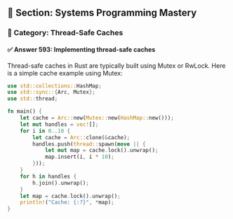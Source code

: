 ## 📘 Section: Systems Programming Mastery  
### 🔹 Category: Thread-Safe Caches  
#### ✅ Answer 593: Implementing thread-safe caches

Thread-safe caches in Rust are typically built using Mutex or RwLock. Here is a simple cache example using Mutex:

```rust
use std::collections::HashMap;
use std::sync::{Arc, Mutex};
use std::thread;

fn main() {
    let cache = Arc::new(Mutex::new(HashMap::new()));
    let mut handles = vec![];
    for i in 0..10 {
        let cache = Arc::clone(&cache);
        handles.push(thread::spawn(move || {
            let mut map = cache.lock().unwrap();
            map.insert(i, i * 10);
        }));
    }
    for h in handles {
        h.join().unwrap();
    }
    let map = cache.lock().unwrap();
    println!("Cache: {:?}", *map);
}
```

